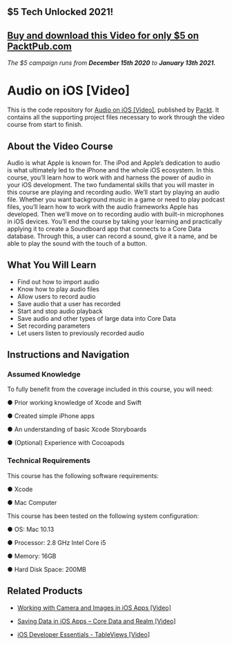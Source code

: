 ## $5 Tech Unlocked 2021!
[Buy and download this Video for only $5 on PacktPub.com](https://www.packtpub.com/product/audio-on-ios-video/9781788294140)
-----
*The $5 campaign         runs from __December 15th 2020__ to __January 13th 2021.__*

# Audio on iOS [Video]
This is the code repository for [Audio on iOS [Video]](https://www.packtpub.com/application-development/audio-ios-video?utm_source=github&utm_medium=repository&utm_campaign=9781788294140), published by [Packt](https://www.packtpub.com/?utm_source=github). It contains all the supporting project files necessary to work through the video course from start to finish.

## About the Video Course
Audio is what Apple is known for. The iPod and Apple’s dedication to audio is what ultimately led to the iPhone and the whole iOS ecosystem. In this course, you’ll learn how to work with and harness the power of audio in your iOS development.
The two fundamental skills that you will master in this course are playing and recording audio. We’ll start by playing an audio file. Whether you want background music in a game or need to play podcast files, you’ll learn how to work with the audio frameworks Apple has developed. Then we’ll move on to recording audio with built-in microphones in iOS devices.
You’ll end the course by taking your learning and practically applying it to create a Soundboard app that connects to a Core Data database. Through this, a user can record a sound, give it a name, and be able to play the sound with the touch of a button.

<H2>What You Will Learn</H2>
<DIV class=book-info-will-learn-text>
<UL>
<LI>Find out how to import audio
<LI>Know how to play audio files
<LI>Allow users to record audio 
<LI>Save audio that a user has recorded
<LI>Start and stop audio playback
<LI>Save audio and other types of large data into Core Data 
<LI>Set recording parameters
<LI>Let users listen to previously recorded audio </LI></UL></DIV>

## Instructions and Navigation
### Assumed Knowledge
To fully benefit from the coverage included in this course, you will need:<br/>

●	Prior working knowledge of Xcode and Swift

●	Created simple iPhone apps

●	An understanding of basic Xcode Storyboards

●	(Optional) Experience with Cocoapods

### Technical Requirements
This course has the following software requirements:<br/>

●	Xcode

●	Mac Computer

This course has been tested on the following system configuration:

●	OS: Mac 10.13

●	Processor: 2.8 GHz Intel Core i5

●	Memory: 16GB

●	Hard Disk Space: 200MB


## Related Products
* [Working with Camera and Images in iOS Apps [Video]](https://www.packtpub.com/application-development/working-camera-and-images-ios-apps-video?utm_source=github&utm_medium=repository&utm_campaign=9781788291330)

* [Saving Data in iOS Apps – Core Data and Realm [Video]](https://www.packtpub.com/application-development/saving-data-ios-apps-–-core-data-and-realm-video?utm_source=github&utm_medium=repository&utm_campaign=9781788299442)

* [iOS Developer Essentials - TableViews [Video]](https://www.packtpub.com/application-development/ios-developer-essentials-tableviews-video?utm_source=github&utm_medium=repository&utm_campaign=9781788299015)

